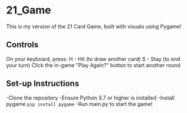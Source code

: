 # 21_Game

This is my version of the 21 Card Game, built with visuals using Pygame!

## Controls
On your keyboard, press:
H - Hit (to draw another card)
S - Stay (to end your turn)
Click the in-game "Play Again?" button to start another round

## Set-up Instructions
-Clone the repository
-Ensure Python 3.7 or higher is installed
-Install pygame
`pip install pygame`
-Run main.py to start the game!


